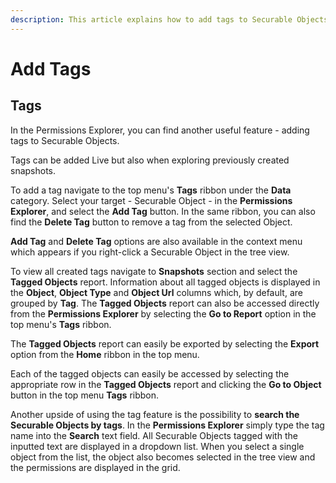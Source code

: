```yaml
---
description: This article explains how to add tags to Securable Objects.
---
```


# Add Tags

## **Tags**

In the Permissions Explorer, you can find another useful feature - adding tags to Securable Objects.

Tags can be added Live but also when exploring previously created snapshots.

To add a tag navigate to the top menu's **Tags** ribbon under the **Data** category. Select your target - Securable Object - in the **Permissions Explorer**, and select the **Add Tag** button. In the same ribbon, you can also find the **Delete Tag** button to remove a tag from the selected Object.

**Add Tag** and **Delete Tag** options are also available in the context menu which appears if you right-click a Securable Object in the tree view.

To view all created tags navigate to **Snapshots** section and select the **Tagged Objects** report. Information about all tagged objects is displayed in the **Object**, **Object Type** and **Object Url** columns which, by default, are grouped by **Tag**. The **Tagged Objects** report can also be accessed directly from the **Permissions Explorer** by selecting the **Go to Report** option in the top menu's **Tags** ribbon.

The **Tagged Objects** report can easily be exported by selecting the **Export** option from the **Home** ribbon in the top menu.

Each of the tagged objects can easily be accessed by selecting the appropriate row in the **Tagged Objects** report and clicking the **Go to Object** button in the top menu **Tags** ribbon.

Another upside of using the tag feature is the possibility to **search the Securable Objects by tags**. In the **Permissions Explorer** simply type the tag name into the **Search** text field. All Securable Objects tagged with the inputted text are displayed in a dropdown list. When you select a single object from the list, the object also becomes selected in the tree view and the permissions are displayed in the grid.

